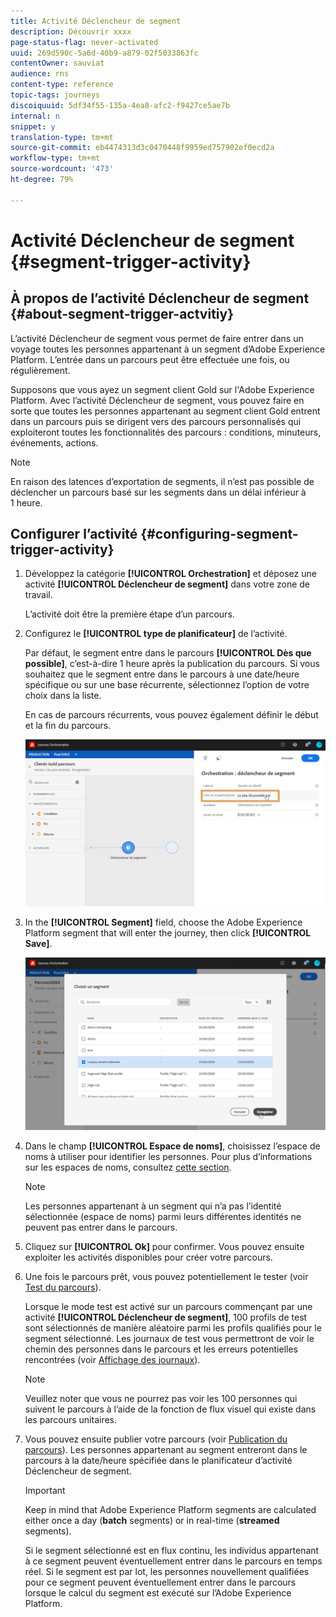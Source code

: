 ```yaml
---
title: Activité Déclencheur de segment
description: Découvrir xxxx
page-status-flag: never-activated
uuid: 269d590c-5a6d-40b9-a879-02f5033863fc
contentOwner: sauviat
audience: rns
content-type: reference
topic-tags: journeys
discoiquuid: 5df34f55-135a-4ea8-afc2-f9427ce5ae7b
internal: n
snippet: y
translation-type: tm+mt
source-git-commit: eb4474313d3c0470448f9959ed757902ef0ecd2a
workflow-type: tm+mt
source-wordcount: '473'
ht-degree: 79%

---
```



# Activité Déclencheur de segment {#segment-trigger-activity}

## À propos de l’activité Déclencheur de segment {#about-segment-trigger-actvitiy}

L’activité Déclencheur de segment vous permet de faire entrer dans un voyage toutes les personnes appartenant à un segment d’Adobe Experience Platform. L’entrée dans un parcours peut être effectuée une fois, ou régulièrement.

Supposons que vous ayez un segment client Gold sur l&#39;Adobe Experience Platform. Avec l’activité Déclencheur de segment, vous pouvez faire en sorte que toutes les personnes appartenant au segment client Gold entrent dans un parcours puis se dirigent vers des parcours personnalisés qui exploiteront toutes les fonctionnalités des parcours : conditions, minuteurs, événements, actions.

>[!NOTE]
>
>En raison des latences d’exportation de segments, il n’est pas possible de déclencher un parcours basé sur les segments dans un délai inférieur à 1 heure.

## Configurer l’activité {#configuring-segment-trigger-activity}

1. Développez la catégorie **[!UICONTROL Orchestration]** et déposez une activité **[!UICONTROL Déclencheur de segment]** dans votre zone de travail.

   L’activité doit être la première étape d’un parcours.

1. Configurez le **[!UICONTROL type de planificateur]** de l’activité.

   Par défaut, le segment entre dans le parcours **[!UICONTROL Dès que possible]**, c’est-à-dire 1 heure après la publication du parcours. Si vous souhaitez que le segment entre dans le parcours à une date/heure spécifique ou sur une base récurrente, sélectionnez l’option de votre choix dans la liste.

   En cas de parcours récurrents, vous pouvez également définir le début et la fin du parcours.

   ![](../assets/segment-trigger-schedule.png)

1. In the **[!UICONTROL Segment]** field, choose the Adobe Experience Platform segment that will enter the journey, then click **[!UICONTROL Save]**.

   ![](../assets/segment-trigger-segment-selection.png)

1. Dans le champ **[!UICONTROL Espace de noms]**, choisissez l’espace de noms à utiliser pour identifier les personnes. Pour plus d’informations sur les espaces de noms, consultez [cette section](../event/selecting-the-namespace.md).

   >[!NOTE]
   >
   >Les personnes appartenant à un segment qui n’a pas l’identité sélectionnée (espace de noms) parmi leurs différentes identités ne peuvent pas entrer dans le parcours.

1. Cliquez sur **[!UICONTROL Ok]** pour confirmer. Vous pouvez ensuite exploiter les activités disponibles pour créer votre parcours.

1. Une fois le parcours prêt, vous pouvez potentiellement le tester (voir [Test du parcours](../building-journeys/testing-the-journey.md)).

   Lorsque le mode test est activé sur un parcours commençant par une activité **[!UICONTROL Déclencheur de segment]**, 100 profils de test sont sélectionnés de manière aléatoire parmi les profils qualifiés pour le segment sélectionné. Les journaux de test vous permettront de voir le chemin des personnes dans le parcours et les erreurs potentielles rencontrées (voir [Affichage des journaux](../building-journeys/testing-the-journey.md#viewing_logs)).

   >[!NOTE]
   >
   >Veuillez noter que vous ne pourrez pas voir les 100 personnes qui suivent le parcours à l’aide de la fonction de flux visuel qui existe dans les parcours unitaires.

1. Vous pouvez ensuite publier votre parcours (voir [Publication du parcours](../building-journeys/publishing-the-journey.md)). Les personnes appartenant au segment entreront dans le parcours à la date/heure spécifiée dans le planificateur d’activité Déclencheur de segment.

   >[!IMPORTANT]
   >
   >Keep in mind that Adobe Experience Platform segments are calculated either once a day (**batch** segments) or in real-time (**streamed** segments).
   >
   >Si le segment sélectionné est en flux continu, les individus appartenant à ce segment peuvent éventuellement entrer dans le parcours en temps réel. Si le segment est par lot, les personnes nouvellement qualifiées pour ce segment peuvent éventuellement entrer dans le parcours lorsque le calcul du segment est exécuté sur l’Adobe Experience Platform.
